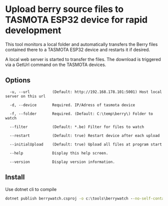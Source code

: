 # Upload berry source files to TASMOTA ESP32 device for rapid development

This tool monitors a local folder and automatically transfers the Berry files contained there to a TASMOTA ESP32 device and restarts it if desired. 

A local web server is started to transfer the files. The download is triggered via a GetUrl command on the TASMOTA devices.

## Options

```
  -u, --url          (Default: http://192.168.178.101:5001) Host local server on this url

  -d, --device       Required. IP/Adress of tasmota device

  -f, --folder       Required. (Default: C:\temp\berry\) Folder to watch

  --filter           (Default: *.be) Filter for files to watch

  --restart          (Default: true) Restart device after each upload

  --initialUpload    (Default: true) Upload all files at program start

  --help             Display this help screen.

  --version          Display version information.

```

## Install

Use dotnet cli to compile
``` cmd
dotnet publish berrywatch.csproj -o c:\tools\berrywatch --no-self-contained
```
